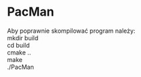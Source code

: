 # PacMan


Aby poprawnie skompilować program należy:<br />
mkdir build <br />
cd build<br />
cmake ..<br />
make<br />
./PacMan<br />
